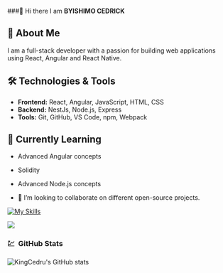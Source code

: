 ###👋 Hi there I am **BYISHIMO CEDRICK**

## 🚀 About Me
I am a full-stack developer with a passion for building web applications using React, Angular and React Native.

## 🛠️ Technologies & Tools
- **Frontend:** React, Angular, JavaScript, HTML, CSS
-  **Backend:** NestJs, Node.js, Express
- **Tools:** Git, GitHub, VS Code, npm, Webpack

## 🌱 Currently Learning
- Advanced Angular concepts
- Solidity
- Advanced Node.js concepts

- 👯 I’m looking to collaborate on different open-source projects.


[![My Skills](https://skillicons.dev/icons?i=js,html,css,python,typescript,react,tailwind,php,mysql,docker,vite,laravel,mongo,postgresql,nextjs,nestjs,nodejs,expressjs,bootstrap,angular,solidity)](https://skillicons.dev)


<a target='_black' href="https://www.codewars.com/users/byishimocedrick"><img src="https://www.codewars.com/users/byishimocedrick/badges/micro"></a>



###
<h3> 💹 &nbsp;GitHub Stats </h3>

![KingCedru's GitHub stats](https://github-readme-stats.vercel.app/api?username=Kingcedru&?count_private=true&theme=radical&show_icons=true&show=reviews,prs_merged,prs_merged_percentage)

###
